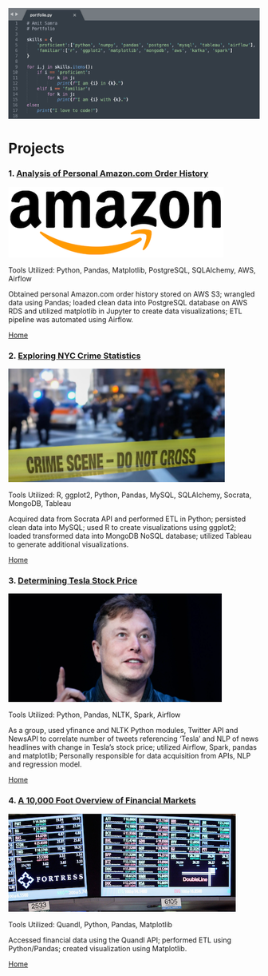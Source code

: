 ![portfolio](img/portfolio.png)

# Projects

### 1. [Analysis of Personal Amazon.com Order History](https://github.com/AmitSamra/AmazonOrderHistoryAirflowAWS)
![amazon_logo2](img/amazon_logo2.png)

Tools Utilized: Python, Pandas, Matplotlib, PostgreSQL, SQLAlchemy, AWS, Airflow

Obtained personal Amazon.com order history stored on AWS S3; wrangled data using Pandas; loaded clean data into PostgreSQL database on AWS RDS and utilized matplotlib in Jupyter to create data visualizations; ETL pipeline was automated using Airflow.

[Home](https://github.com/AmitSamra#)

### 2. [Exploring NYC Crime Statistics](https://github.com/AmitSamra/NYC_Crime)

![crime](img/crime.png)

Tools Utilized: R, ggplot2, Python, Pandas, MySQL, SQLAlchemy, Socrata, MongoDB, Tableau

Acquired data from Socrata API and performed ETL in Python; persisted clean data into MySQL; used R to create visualizations using ggplot2; loaded transformed data into MongoDB NoSQL database; utilized Tableau to generate additional visualizations. 

[Home](https://github.com/AmitSamra#)

### 3. [Determining Tesla Stock Price](https://github.com/rich1123/Sentiment.Analysis)

![musk](img/musk.png)

Tools Utilized: Python, Pandas, NLTK, Spark, Airflow

As a group, used yfinance and NLTK Python modules, Twitter API and NewsAPI to correlate number of tweets referencing ‘Tesla’ and NLP of news headlines with change in Tesla’s stock price; utilized Airflow, Spark, pandas and matplotlib; Personally responsible for data acquisition from APIs, NLP and regression model. 

[Home](https://github.com/AmitSamra#)

### 4. [A 10,000 Foot Overview of Financial Markets](https://github.com/AmitSamra/Bonds)
![bond_logo_small](img/bond_logo_small.png)

Tools Utilized: Quandl, Python, Pandas, Matplotlib

Accessed financial data using the Quandl API; performed ETL using Python/Pandas; created visualization using Matplotlib.

[Home](https://github.com/AmitSamra#)